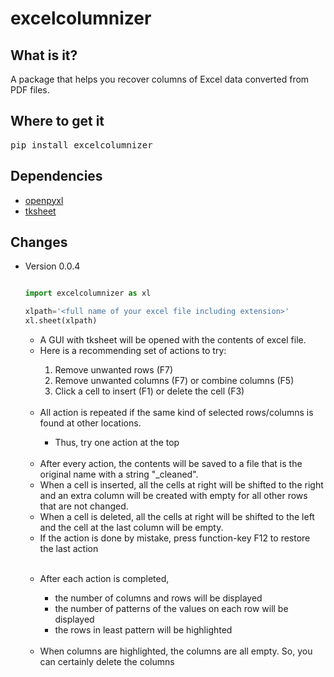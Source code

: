 # excelcolumnizer

## What is it?

A package that helps you recover columns of Excel data converted from PDF files.

## Where to get it

<pre lang=sh>pip install excelcolumnizer</pre>

## Dependencies

<ul><li><a href="https://openpyxl.readthedocs.io/en/stable/">openpyxl</a></li>
<li><a href="https://github.com/ragardner/tksheet">tksheet</a></li></ul>

## Changes
<ul>
<li>Version 0.0.4</li>

```python

import excelcolumnizer as xl

xlpath='<full name of your excel file including extension>'
xl.sheet(xlpath)

```

<ul><li>A GUI with tksheet will be opened with the contents of excel file.</li>
<li>Here is a recommending set of actions to try:</li>
<ol><li>Remove unwanted rows (F7)</li>
<li>Remove unwanted columns (F7) or combine columns (F5)</li>
  <li>Click a cell to insert (F1) or delete the cell (F3)</li></ol>
<br>

<li>All action is repeated if the same kind of selected rows/columns is found at other locations.</li>
  <ul><li>Thus, try one action at the top</li></ul>
<br>
<li>After every action, the contents will be saved to a file that is the original name with a string "_cleaned".</li>
<li>When a cell is inserted, all the cells at right will be shifted to the right and an extra column will be created with empty for all other rows that are not changed.</li>
<li>When a cell is deleted, all the cells at right will be shifted to the left and the cell at the last column will be empty.</li>
  <li>If the action is done by mistake, press function-key F12 to restore the last action</li></ul>
  <br>
<ul><li>After each action is completed,</li>
<ul><li>the number of columns and rows will be displayed</li>
<li>the number of patterns of the values on each row will be displayed</li>
<li>the rows in least pattern will be highlighted</li></ul>
<br>
<li>When columns are highlighted, the columns are all empty. So, you can certainly delete the columns</li></ul>
</ul>
<br>
